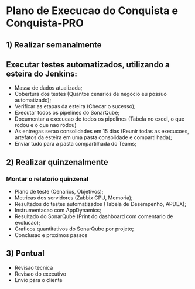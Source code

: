 # Plano de Execucao do Conquista e Conquista-PRO

## 1) Realizar semanalmente

## Executar testes automatizados, utilizando a esteira do Jenkins:
- Massa de dados atualizada;
- Cobertura dos testes (Quantos cenarios de negocio eu possuo automatizado);
- Verificar as etapas da esteira (Checar o sucesso);
- Executar todos os pipelines do SonarQube;
- Documentar a execucao de todos os pipelines (Tabela no excel, o que rodou e o que nao rodou)
- As entregas serao consolidades em 15 dias (Reunir todas as execucoes, artefatos da esteira em uma pasta consolidade e compartilhada);
- Enviar tudo para a pasta compartilhada do Teams;

## 2) Realizar quinzenalmente

### Montar o relatorio quinzenal
- Plano de teste (Cenarios, Objetivos);
- Metricas dos servidores (Zabbix CPU, Memoria);
- Resultados do testes automatizados (Tabela de Desempenho, APDEX);
- Instrumentacao com AppDynamics;
- Resultado do SonarQube (Print do dashboard com comentario de evolucao);
- Graficos quantitativos do SonarQube por projeto;
- Conclusao e proximos passos

## 3) Pontual
- Revisao tecnica
- Revisao do executivo
- Envio para o cliente
